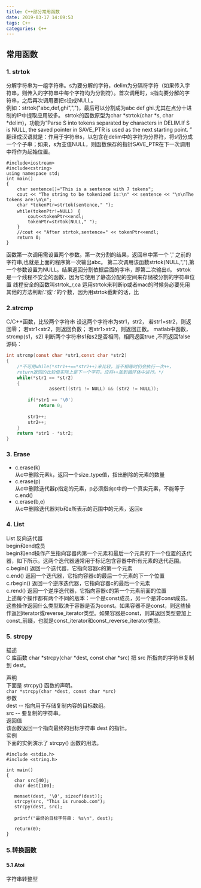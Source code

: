 ```yaml
---
title: C++部分常用函数
date: 2019-03-17 14:09:53
tags: C++
categories: C++
---
```

## 常用函数
### 1. strtok  
  分解字符串为一组字符串。s为要分解的字符，delim为分隔符字符（如果传入字符串，则传入的字符串中每个字符均为分割符）。首次调用时，s指向要分解的字符串，之后再次调用要把s设成NULL。  
  例如：strtok("abc,def,ghi",",")，最后可以分割成为abc def ghi.尤其在点分十进制的IP中提取应用较多。
strtok的函数原型为char *strtok(char *s, char *delim)，功能为“Parse S into tokens separated by characters in DELIM.If S is NULL, the saved pointer in SAVE_PTR is used as the next starting point. ” 翻译成汉语就是：作用于字符串s，以包含在delim中的字符为分界符，将s切分成一个个子串；如果，s为空值NULL，则函数保存的指针SAVE_PTR在下一次调用中将作为起始位置。
```
#include<iostream>
#include<cstring>
using namespace std;
int main()
{
    char sentence[]="This is a sentence with 7 tokens";
    cout << "The string to be tokenized is:\n" << sentence << "\n\nThe tokens are:\n\n";
    char *tokenPtr=strtok(sentence," ");
    while(tokenPtr!=NULL)　{
        cout<<tokenPtr<<endl;
        tokenPtr=strtok(NULL," ");
    }
    //cout << "After strtok,sentence=" << tokenPtr<<endl;
    return 0;
}
```
函数第一次调用需设置两个参数。第一次分割的结果，返回串中第一个 ',' 之前的字符串,也就是上面的程序第一次输出abc。
第二次调用该函数strtok(NULL,","),第一个参数设置为NULL。结果返回分割依据后面的字串，即第二次输出d。
strtok是一个线程不安全的函数，因为它使用了静态分配的空间来存储被分割的字符串位置
线程安全的函数叫strtok_r,ca
运用strtok来判断ip或者mac的时候务必要先用其他的方法判断'.'或':'的个数，因为用strtok截断的话，比
### 2.strcmp
C/C++函数，比较两个字符串
设这两个字符串为str1，str2，
若str1=str2，则返回零；
若str1<str2，则返回负数；
若str1>str2，则返回正数。
matlab中函数，strcmp(s1，s2) 判断两个字符串s1和s2是否相同，相同返回true ,不同返回false  
源码：
```c
int strcmp(const char *str1,const char *str2)
{
    /*不可用while(*str1++==*str2++)来比较，当不相等时仍会执行一次++，
    return返回的比较值实际上是下一个字符。应将++放到循环体中进行。*/
    while(*str1 == *str2)
    {
                assert((str1 != NULL) && (str2 != NULL));
                 
        if(*str1 == '\0')
            return 0;
         
        str1++;
        str2++;
    }
    return *str1 - *str2;
}
```
### 3. Erase
* c.erase(k)  
从c中删除元素k，返回一个size_type值，指出删除的元素的数量
* c.erase(p)  
从c中删除迭代器p指定的元素，p必须指向c中的一个真实元素，不能等于c.end()
* c.erase(b,e)  
从c中删除迭代器对b和e所表示的范围中的元素，返回e
### 4. List
List 反向迭代器  
begin和end成员  
begin和end操作产生指向容器内第一个元素和最后一个元素的下一个位置的迭代器，如下所示。这两个迭代器通常用于标记包含容器中所有元素的迭代范围。  
c.begin() 返回一个迭代器，它指向容器c的第一个元素  
c.end() 返回一个迭代器，它指向容器c的最后一个元素的下一个位置  
c.rbegin() 返回一个逆序迭代器，它指向容器c的最后一个元素  
c.rend() 返回一个逆序迭代器，它指向容器c的第一个元素前面的位置  
上述每个操作都有两个不同的版本：一个是const成员，另一个是非const成员。这些操作返回什么类型取决于容器是否为const。如果容器不是const，则这些操作返回iterator或reverse_iterator类型。如果容器是const，则其返回类型要加上const_前缀，也就是const_iterator和const_reverse_iterator类型。  
### 5. strcpy
描述  
C 库函数 char *strcpy(char *dest, const char *src) 把 src 所指向的字符串复制到 dest。

声明  
下面是 strcpy() 函数的声明。  
`char *strcpy(char *dest, const char *src)`  
参数  
dest -- 指向用于存储复制内容的目标数组。  
src -- 要复制的字符串。  
返回值  
该函数返回一个指向最终的目标字符串 dest 的指针。  
实例  
下面的实例演示了 strcpy() 函数的用法。  
```
#include <stdio.h>
#include <string.h>

int main()
{
   char src[40];
   char dest[100];
  
   memset(dest, '\0', sizeof(dest));
   strcpy(src, "This is runoob.com");
   strcpy(dest, src);

   printf("最终的目标字符串： %s\n", dest);
   
   return(0);
}
```
### 5.转换函数
#### 5.1 Atoi
字符串转整型



